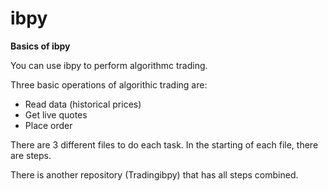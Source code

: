 # ibpy

**Basics of ibpy**

You can use ibpy to perform algorithmc trading.

Three basic operations of algorithic trading are:
- Read data (historical prices)
- Get live quotes
- Place order

There are 3 different files to do each task. In the starting of each file, there are steps.

There is another repository (Tradingibpy) that has all steps combined.
